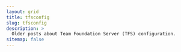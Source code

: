 ```yaml
---
layout: grid
title: tfsconfig
slug: tfsconfig
description: >
  Older posts about Team Foundation Server (TFS) configuration.
sitemap: false
---
```

